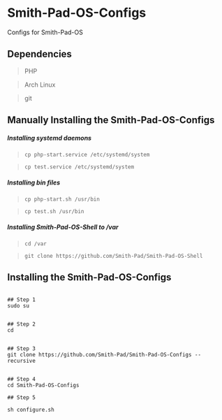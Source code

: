 # Smith-Pad-OS-Configs
Configs for Smith-Pad-OS

## Dependencies 

> PHP

> Arch Linux 

> git


## Manually Installing the Smith-Pad-OS-Configs 


##### Installing systemd daemons 

> `cp php-start.service /etc/systemd/system`

> `cp test.service /etc/systemd/system `



##### Installing bin files

> `cp php-start.sh /usr/bin`

> `cp test.sh /usr/bin`



##### Installing Smith-Pad-OS-Shell to /var

> `cd /var`

> `git clone https://github.com/Smith-Pad/Smith-Pad-OS-Shell`






## Installing the Smith-Pad-OS-Configs



```shell

## Step 1
sudo su


## Step 2 
cd


## Step 3 
git clone https://github.com/Smith-Pad/Smith-Pad-OS-Configs --recursive


## Step 4
cd Smith-Pad-OS-Configs 

## Step 5 

sh configure.sh

```
